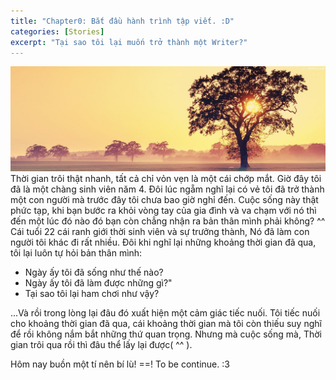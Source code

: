 ```yaml
---
title: "Chapter0: Bắt đầu hành trình tập viết. :D"
categories: [Stories]
excerpt: "Tại sao tôi lại muốn trở thành một Writer?"
---
```

<center>
  <img src="/assets/images/stories/chapter0/chapter0.jpg">
</center>
Thời gian trôi thật nhanh, tất cả chỉ vỏn vẹn là một cái chớp mắt.
Giờ đây tôi đã là một chàng sinh viên năm 4. Đôi lúc ngẵm nghĩ lại có vẻ tôi đã trở thành một con người mà trước đây tôi chưa bao giờ nghỉ đến. Cuộc sống này thật phức tạp, khi bạn bước ra khỏi vòng tay của gia đình và va chạm với nó thì đến một lúc đó nào đó bạn còn chẳng nhận ra bản thân mình phải không? ^^ </br>
Cái tuổi 22 cái ranh giới thời sinh viên và sự trưởng thành, Nó đã làm con người tôi khác đi rất nhiều. Đôi khi nghĩ lại những khoảng thời gian đã qua, tôi lại luôn tự hỏi bản thân mình:

* Ngày ấy tôi đã sống như thế nào? 
* Ngày ấy tôi đã làm được những gì?"
* Tại sao tôi lại ham chơi như vậy?

...Và rồi trong lòng lại đâu đó xuất hiện một cảm giác tiếc nuối. Tôi tiếc nuối cho khoảng thời gian đã qua, cái khoảng thời gian mà tôi còn thiếu suy nghĩ để rồi không nắm bắt những thứ quan trọng. Nhưng mà cuộc sống mà, Thời gian trôi qua rồi thì đâu thể lấy lại được( ^^ ). 

Hôm nay buồn một tí nên bí lù! ==!
To be continue. :3 
